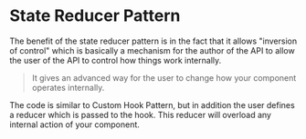 # State Reducer Pattern

The benefit of the state reducer pattern is in the fact that it allows "inversion of control" which is basically a mechanism for the author of the API to allow the user of the API to control how things work internally.

> It gives an advanced way for the user to change how your component operates internally. 

The code is similar to Custom Hook Pattern, but in addition the user defines a reducer which is passed to the hook. This reducer will overload any internal action of your component.
